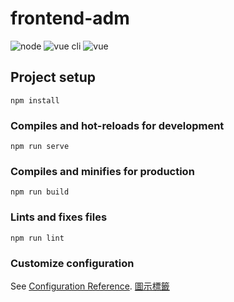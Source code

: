 # frontend-adm
![node](https://img.shields.io/badge/node-18.11.0-brightgreen.svg)
![vue cli](https://img.shields.io/badge/%40vue%2Fcli-5.0.1-blue.svg)
![vue](https://img.shields.io/badge/vue-3.2.41-green)

## Project setup
```
npm install
```

### Compiles and hot-reloads for development
```
npm run serve
```

### Compiles and minifies for production
```
npm run build
```

### Lints and fixes files
```
npm run lint
```

### Customize configuration
See [Configuration Reference](https://cli.vuejs.org/config/).
    [圖示標籤](https://shields.io/)